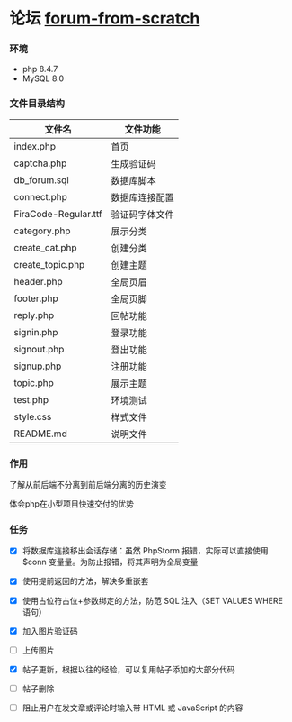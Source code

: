 # 论坛 [forum-from-scratch](https://code.tutsplus.com/how-to-create-a-phpmysql-powered-forum-from-scratch--net-10188t)

### 环境
+ php 8.4.7
+ MySQL 8.0

### 文件目录结构

| 文件名                  | 文件功能    |
|----------------------|---------|
| index.php            | 首页      |
| captcha.php          | 生成验证码   |
| db_forum.sql         | 数据库脚本   |
| connect.php          | 数据库连接配置 |
| FiraCode-Regular.ttf | 验证码字体文件 |
| category.php         | 展示分类    |
| create_cat.php       | 创建分类    |
| create_topic.php     | 创建主题    |
| header.php           | 全局页眉    |
| footer.php           | 全局页脚    |
| reply.php            | 回帖功能    |
| signin.php           | 登录功能    |
| signout.php          | 登出功能    |
| signup.php           | 注册功能    |
| topic.php            | 展示主题    |
| test.php             | 环境测试    |
| style.css            | 样式文件    |
| README.md            | 说明文件    |

### 作用

了解从前后端不分离到前后端分离的历史演变

体会php在小型项目快速交付的优势


### 任务

+ [x] 将数据库连接移出会话存储：虽然 PhpStorm 报错，实际可以直接使用 $conn 变量量。为防止报错，将其声明为全局变量

+ [x] 使用提前返回的方法，解决多重嵌套

+ [x] 使用占位符占位+参数绑定的方法，防范 SQL 注入（SET VALUES WHERE 语句）

+ [x] [加入图片验证码](https://www.php.cn/faq/607932.html) 

+ [ ] 上传图片

+ [x] 帖子更新，根据以往的经验，可以复用帖子添加的大部分代码

+ [ ] 帖子删除

+ [ ] 阻止用户在发文章或评论时输入带 HTML 或 JavaScript 的内容
  